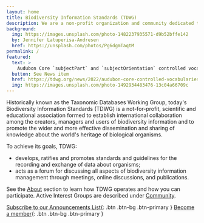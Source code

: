 ```yaml
---
layout: home
title: Biodiversity Information Standards (TDWG)
description: We are a non-profit organization and community dedicated to developing **biodiversity information standards**
background:
  img: https://images.unsplash.com/photo-1482237935571-d9b52bffe142
  by: Jennifer Latuperisa-Andresen
  href: https://unsplash.com/photos/Pg6dgmTaqtM
permalink: /
featured:
  text: >
    Audubon Core `subjectPart` and `subjectOrientation` controlled vocabularies are **open for public comment** until December 7.
  button: See News item
  href: https://tdwg.org/news/2022/audubon-core-controlled-vocabularies-for-views/
  img: https://images.unsplash.com/photo-1492934483476-13c04a66709c
---
```


Historically known as the Taxonomic Databases Working Group, today's Biodiversity Information Standards (TDWG) is a not-for-profit, scientific and educational association formed to establish international collaboration among the creators, managers and users of biodiversity information and to promote the wider and more effective dissemination and sharing of knowledge about the world's heritage of biological organisms.

To achieve its goals, TDWG:

- develops, ratifies and promotes standards and guidelines for the recording and exchange of data about organisms;
- acts as a forum for discussing all aspects of biodiversity information management through meetings, online discussions, and publications.

See the [About](/about/) section to learn how TDWG operates and how you can participate. Active Interest Groups are described under [Community](/community/).

[<i class="fa fa-envelope me-1"></i> Subscribe to our Announcements List](http://eepurl.com/8VIvn){: .btn .btn-bg .btn-primary }
[<i class="fa fa-user me-1"></i> Become a member](/about/membership/){: .btn .btn-bg .btn-primary }
